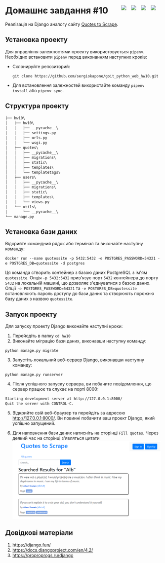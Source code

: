 # Домашнє завдання #10 <img align="right" width="32px" src="https://cdn.jsdelivr.net/gh/devicons/devicon/icons/python/python-original.svg" /> <img align="right" width="32px" src="https://cdn.jsdelivr.net/gh/devicons/devicon/icons/django/django-plain.svg" /> <img align="right" width="32px" src="https://cdn.jsdelivr.net/gh/devicons/devicon/icons/sqlite/sqlite-original.svg" /> <img align="right" width="32px" src="https://cdn.jsdelivr.net/gh/devicons/devicon/icons/postgresql/postgresql-plain.svg" />

Реалізація на Django аналогу сайту [Quotes to Scrape](http://quotes.toscrape.com/).

## Установка проекту

Для управління залежностями проекту використовується `pipenv`. Необхідно встановити `pipenv` перед виконанням наступних кроків:

- Склонируйте репозиторий:

  ```shell
  git clone https://github.com/sergiokapone/goit_python_web_hw10.git
  ```

- Для встановлення залежностей використайте команду `pipenv install` або `pipenv sync`.

## Структура проекту

```text
├── hw10\
│   ├── hw10\
│   │   ├── __pycache__\
│   │   ├── settings.py
│   │   ├── urls.py
│   │   └── wsgi.py
│   ├── quotes\
│   │   ├── __pycache__\
│   │   ├── migrations\
│   │   ├── static\
│   │   ├── templates\
│   │   └── templatetags\
│   ├── users\
│   │   ├── __pycache__\
│   │   ├── migrations\
│   │   ├── static\
│   │   ├── templates\
│   │   └── views.py
│   └── utils\
│       └── __pycache__\
└── manage.py
```

## Установка бази даних

Відкрийте командний рядок або термінал та виконайте наступну команду:

```shell
docker run --name quotessite -p 5432:5432 -e POSTGRES_PASSWORD=54321 -e POSTGRES_DB=quotessite -d postgres
```

Ця команда створить контейнер з базою даних PostgreSQL з ім'ям `quotessite`. Опція `-p 5432:5432` прив'язує порт `5432` контейнера до порту `5432` на локальній машині, що дозволяє з'єднуватися з базою даних. Опції `-e POSTGRES_PASSWORD=54321` та `-e POSTGRES_DB=quotessite` встановлюють пароль доступу до бази даних та створюють порожню базу даних з назвою `quotessite`.

## Запуск проекту

Для запуску проекту Django виконайте наступні кроки:

1. Перейсдіть в папку `cd hw10`
2. Виконайте міграцію бази даних, виконавши наступну команду:

```shell
python manage.py migrate
```

3. Запустіть локальний веб-сервер Django, виконавши наступну команду:

```shell
python manage.py runserver
```

4. Після успішного запуску сервера, ви побачите повідомлення, що сервер працює та слухає на порті 8000:

```shell
Starting development server at http://127.0.0.1:8000/
Quit the server with CONTROL-C.
```

5. Відкрийте свій веб-браузер та перейдіть за адресою http://127.0.0.1:8000/. Ви повинні побачити ваш проект Django, який успішно запущений.

6. Для наповнення бази даних натисніть на сторінці `Fill quotes`. Через деякий час на сторінці з'являться цитати
   ![вигляд головної сторінки сайту](./pictures/site.png)
   
## Довідкові матеріали

1. https://django.fun/
2. https://docs.djangoproject.com/en/4.2/
3. https://proproprogs.ru/django
